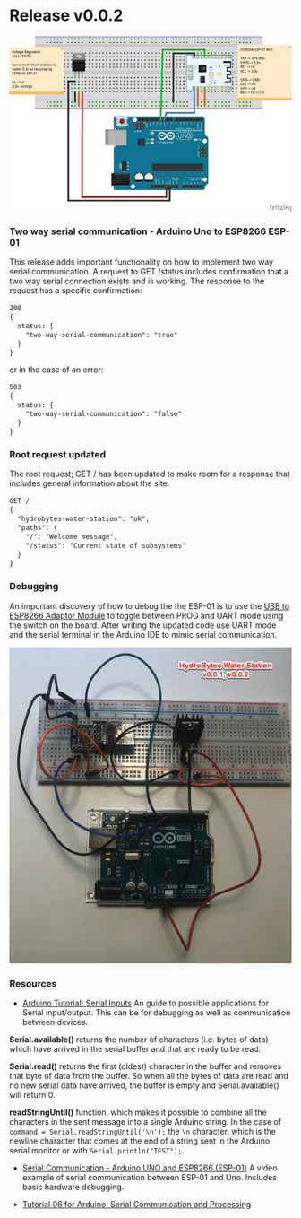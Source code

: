 # Release v0.0.2

![HydroBytes v0-0-2-schematic](https://raw.githubusercontent.com/deezone/HydroBytes-waterManagement/master/resources/sketch-v0-0-1-900.jpg)

### Two way serial communication - Arduino Uno to ESP8266 ESP-01

This release adds important functionality on how to implement two way serial communication. A request to GET /status includes confirmation that a two way serial connection exists and is working. The response to the request has a specific confirmation:

```
200
{
  status: {
    "two-way-serial-communication": "true"
  }
}
```

or in the case of an error:
```
503
{
  status: {
    "two-way-serial-communication": "false"
  }
}
```

### Root request updated

The root request; GET / has been updated to make room for a response that includes general information about the site.

```
GET /
{
  "hydrobytes-water-station": "ok",
  "paths": {
    "/": "Welcome message",
    "/status": "Current state of subsystems"
  }
}
```

### Debugging
An important discovery of how to debug the the ESP-01 is to use the [USB to ESP8266 Adaptor Module](https://www.amazon.com/Wireless-ESP8266-Adapter-ESP-01S-Transceiver/dp/B07NWD1TQM) to toggle between PROG and UART mode using the switch on the board. After writing the updated code use UART mode and the serial terminal in the Arduino IDE to mimic serial communication.

![HydroBytes v0-0-2-image](https://raw.githubusercontent.com/deezone/HydroBytes-waterManagement/master/resources/image-v0-0-2-900.jpg)

### Resources
- [Arduino Tutorial: Serial Inputs](https://www.norwegiancreations.com/2017/12/arduino-tutorial-serial-inputs)
An guide to possible applications for Serial input/output. This can be for debugging as well as communication between devices.

**Serial.available()** returns the number of characters (i.e. bytes of data) which have arrived in the serial buffer and that are ready to be read.

**Serial.read()** returns the first (oldest) character in the buffer and removes that byte of data from the buffer. So when all the bytes of data are read and no new serial data have arrived, the buffer is empty and Serial.available() will return 0.

**readStringUntil()** function, which makes it possible to combine all the characters in the sent message into a single Arduino string. In the case of `command = Serial.readStringUntil('\n');` the `\n` character, which is the newline character that comes at the end of a string sent in the Arduino serial monitor or with `Serial.println("TEST");`.

- [Serial Communication - Arduino UNO and ESP8266 (ESP-01)](https://www.youtube.com/watch?v=ji71cHaGW8wz0)
A video example of serial communication between ESP-01 and Uno. Includes basic hardware debugging.

- [Tutorial 06 for Arduino: Serial Communication and Processing](https://www.youtube.com/watch?v=g0pSfyXOXj8)
